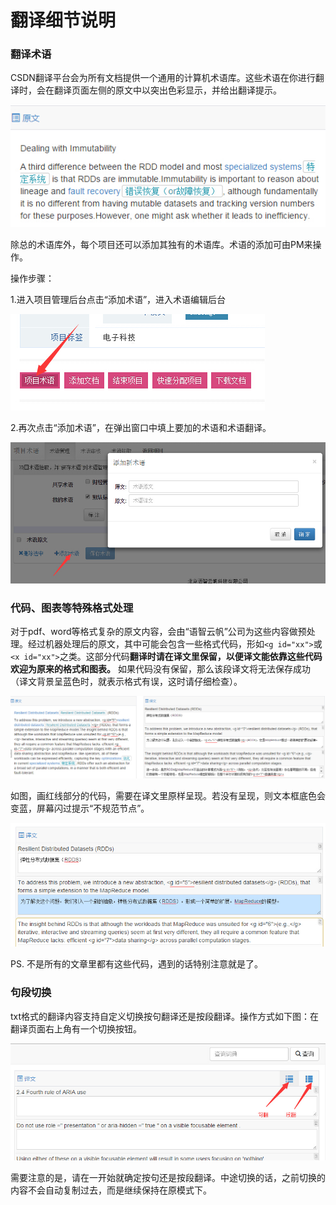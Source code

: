 # 翻译细节说明

### 翻译术语
CSDN翻译平台会为所有文档提供一个通用的计算机术语库。这些术语在你进行翻译时，会在翻译页面左侧的原文中以突出色彩显示，并给出翻译提示。

![translate_6_0_1.jpg](images/translate_6_0_1.jpg)

除总的术语库外，每个项目还可以添加其独有的术语库。术语的添加可由PM来操作。

操作步骤：

1.进入项目管理后台点击“添加术语”，进入术语编辑后台

![translate_6_0_2.jpg](images/translate_6_0_2.jpg)

2.再次点击“添加术语”，在弹出窗口中填上要加的术语和术语翻译。

![translate_6_0_3.jpg](images/translate_6_0_3.jpg)

### 代码、图表等特殊格式处理

对于pdf、word等格式复杂的原文内容，会由“语智云帆”公司为这些内容做预处理。经过机器处理后的原文，其中可能会包含一些格式代码，形如`<g id="xx">`或`<x id="xx">`之类。这部分代码**翻译时请在译文里保留，以便译文能依靠这些代码欢迎为原来的格式和图表。** 如果代码没有保留，那么该段译文将无法保存成功（译文背景呈蓝色时，就表示格式有误，这时请仔细检查）。

![translate_6_0_4.jpg](images/translate_6_0_4.jpg)

如图，画红线部分的代码，需要在译文里原样呈现。若没有呈现，则文本框底色会变蓝，屏幕闪过提示“不规范节点”。

![translate_6_0_6.jpg](images/translate_6_0_6.jpg)


PS. 不是所有的文章里都有这些代码，遇到的话特别注意就是了。

### 句段切换

txt格式的翻译内容支持自定义切换按句翻译还是按段翻译。操作方式如下图：在翻译页面右上角有一个切换按钮。

![translate_6_0_5.jpg](images/translate_6_0_5.jpg)

需要注意的是，请在一开始就确定按句还是按段翻译。中途切换的话，之前切换的内容不会自动复制过去，而是继续保持在原模式下。

